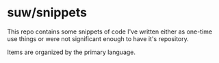 suw/snippets
========

This repo contains some snippets of code I've written either as one-time use
things or were not significant enough to have it's repository.

Items are organized by the primary language.
